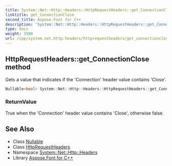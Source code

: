```yaml
---
title: System::Net::Http::Headers::HttpRequestHeaders::get_ConnectionClose method
linktitle: get_ConnectionClose
second_title: Aspose.Font for C++
description: 'System::Net::Http::Headers::HttpRequestHeaders::get_ConnectionClose method. Gets a value that indicates if the ''Connection'' header value contains ''Close'' in C++.'
type: docs
weight: 3500
url: /cpp/system.net.http.headers/httprequestheaders/get_connectionclose/
---
```

## HttpRequestHeaders::get_ConnectionClose method


Gets a value that indicates if the 'Connection' header value contains 'Close'.

```cpp
Nullable<bool> System::Net::Http::Headers::HttpRequestHeaders::get_ConnectionClose()
```


### ReturnValue

True when the 'Connection' header value contains 'Close', otherwise false.

## See Also

* Class [Nullable](../../../system/nullable/)
* Class [HttpRequestHeaders](../)
* Namespace [System::Net::Http::Headers](../../)
* Library [Aspose.Font for C++](../../../)

